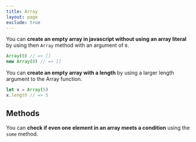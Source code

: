 ```yaml
---
title: Array
layout: page
exclude: true
---
```


You can **create an empty array in javascript without using an array literal** by using then `Array` method with an argument of `0`.
```js
Array(0) // => []
new Array(0) // => []
```

You can **create an empty array with a length** by using a larger length argument to the Array function.
```js
let x = Array(5)
x.length // => 5
```

## Methods

You can **check if even one element in an array meets a condition** using the `some` method.

<!--stackedit_data:
eyJoaXN0b3J5IjpbLTE0NTM3ODczNjQsLTU2NzA4MDE3OV19
-->